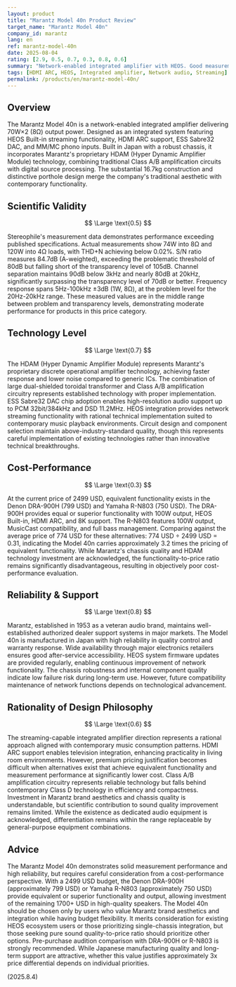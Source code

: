 ```yaml
---
layout: product
title: "Marantz Model 40n Product Review"
target_name: "Marantz Model 40n"
company_id: marantz
lang: en
ref: marantz-model-40n
date: 2025-08-04
rating: [2.9, 0.5, 0.7, 0.3, 0.8, 0.6]
summary: "Network-enabled integrated amplifier with HEOS. Good measurement performance but significantly overpriced compared to equivalent functionality products"
tags: [HDMI ARC, HEOS, Integrated amplifier, Network audio, Streaming]
permalink: /products/en/marantz-model-40n/
---
```

## Overview

The Marantz Model 40n is a network-enabled integrated amplifier delivering 70W×2 (8Ω) output power. Designed as an integrated system featuring HEOS Built-in streaming functionality, HDMI ARC support, ESS Sabre32 DAC, and MM/MC phono inputs. Built in Japan with a robust chassis, it incorporates Marantz's proprietary HDAM (Hyper Dynamic Amplifier Module) technology, combining traditional Class A/B amplification circuits with digital source processing. The substantial 16.7kg construction and distinctive porthole design merge the company's traditional aesthetic with contemporary functionality.

## Scientific Validity

$$ \Large \text{0.5} $$

Stereophile's measurement data demonstrates performance exceeding published specifications. Actual measurements show 74W into 8Ω and 120W into 4Ω loads, with THD+N achieving below 0.02%. S/N ratio measures 84.7dB (A-weighted), exceeding the problematic threshold of 80dB but falling short of the transparency level of 105dB. Channel separation maintains 90dB below 3kHz and nearly 80dB at 20kHz, significantly surpassing the transparency level of 70dB or better. Frequency response spans 5Hz-100kHz ±3dB (1W, 8Ω), at the problem level for the 20Hz-20kHz range. These measured values are in the middle range between problem and transparency levels, demonstrating moderate performance for products in this price category.

## Technology Level

$$ \Large \text{0.7} $$

The HDAM (Hyper Dynamic Amplifier Module) represents Marantz's proprietary discrete operational amplifier technology, achieving faster response and lower noise compared to generic ICs. The combination of large dual-shielded toroidal transformer and Class A/B amplification circuitry represents established technology with proper implementation. ESS Sabre32 DAC chip adoption enables high-resolution audio support up to PCM 32bit/384kHz and DSD 11.2MHz. HEOS integration provides network streaming functionality with rational technical implementation suited to contemporary music playback environments. Circuit design and component selection maintain above-industry-standard quality, though this represents careful implementation of existing technologies rather than innovative technical breakthroughs.

## Cost-Performance

$$ \Large \text{0.3} $$

At the current price of 2499 USD, equivalent functionality exists in the Denon DRA-900H (799 USD) and Yamaha R-N803 (750 USD). The DRA-900H provides equal or superior functionality with 100W output, HEOS Built-in, HDMI ARC, and 8K support. The R-N803 features 100W output, MusicCast compatibility, and full bass management. Comparing against the average price of 774 USD for these alternatives: 774 USD ÷ 2499 USD = 0.31, indicating the Model 40n carries approximately 3.2 times the pricing of equivalent functionality. While Marantz's chassis quality and HDAM technology investment are acknowledged, the functionality-to-price ratio remains significantly disadvantageous, resulting in objectively poor cost-performance evaluation.

## Reliability & Support

$$ \Large \text{0.8} $$

Marantz, established in 1953 as a veteran audio brand, maintains well-established authorized dealer support systems in major markets. The Model 40n is manufactured in Japan with high reliability in quality control and warranty response. Wide availability through major electronics retailers ensures good after-service accessibility. HEOS system firmware updates are provided regularly, enabling continuous improvement of network functionality. The chassis robustness and internal component quality indicate low failure risk during long-term use. However, future compatibility maintenance of network functions depends on technological advancement.

## Rationality of Design Philosophy

$$ \Large \text{0.6} $$

The streaming-capable integrated amplifier direction represents a rational approach aligned with contemporary music consumption patterns. HDMI ARC support enables television integration, enhancing practicality in living room environments. However, premium pricing justification becomes difficult when alternatives exist that achieve equivalent functionality and measurement performance at significantly lower cost. Class A/B amplification circuitry represents reliable technology but falls behind contemporary Class D technology in efficiency and compactness. Investment in Marantz brand aesthetics and chassis quality is understandable, but scientific contribution to sound quality improvement remains limited. While the existence as dedicated audio equipment is acknowledged, differentiation remains within the range replaceable by general-purpose equipment combinations.

## Advice

The Marantz Model 40n demonstrates solid measurement performance and high reliability, but requires careful consideration from a cost-performance perspective. With a 2499 USD budget, the Denon DRA-900H (approximately 799 USD) or Yamaha R-N803 (approximately 750 USD) provide equivalent or superior functionality and output, allowing investment of the remaining 1700+ USD in high-quality speakers. The Model 40n should be chosen only by users who value Marantz brand aesthetics and integration while having budget flexibility. It merits consideration for existing HEOS ecosystem users or those prioritizing single-chassis integration, but those seeking pure sound quality-to-price ratio should prioritize other options. Pre-purchase audition comparison with DRA-900H or R-N803 is strongly recommended. While Japanese manufacturing quality and long-term support are attractive, whether this value justifies approximately 3x price differential depends on individual priorities.

(2025.8.4)
